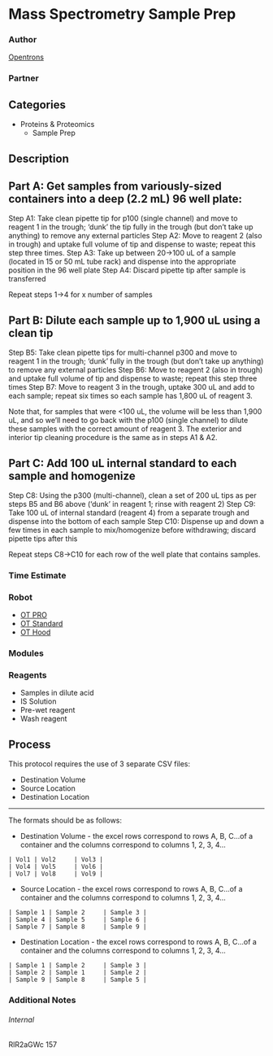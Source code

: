 # Mass Spectrometry Sample Prep

### Author
[Opentrons](http://www.opentrons.com/)

### Partner


## Categories
* Proteins & Proteomics
  * Sample Prep


## Description

Part A: Get samples from variously-sized containers into a deep (2.2 mL) 96 well plate:
---
  Step A1:	Take clean pipette tip for p100 (single channel) and move to reagent 1 in the trough; ‘dunk’ the tip fully in the trough (but don’t take up anything) to remove any external particles
  Step A2:	Move to reagent 2 (also in trough) and uptake full volume of tip and dispense to waste; repeat this step three times.
  Step A3:	Take up between 20→100 uL of a sample (located in 15 or 50 mL tube rack) and dispense into the appropriate position in the 96 well plate
  Step A4:	Discard pipette tip after sample is transferred

Repeat steps 1→4 for x number of samples

Part B: Dilute each sample up to 1,900 uL using a clean tip
---
  Step B5:	Take clean pipette tips for multi-channel p300 and move to reagent 1 in the trough; ‘dunk’ fully in the trough (but don’t take up anything) to remove any external particles
  Step B6:	Move to reagent 2 (also in trough) and uptake full volume of tip and dispense to waste; repeat this step three times
  Step B7:	Move to reagent 3 in the trough, uptake 300 uL and add to each sample; repeat six times so each sample has 1,800 uL of reagent 3.

Note that, for samples that were <100 uL, the volume will be less than 1,900 uL, and so we’ll need to go back with the p100 (single channel) to dilute these samples with the correct amount of reagent 3. The exterior and interior tip cleaning procedure is the same as in steps A1 & A2.

Part C: Add 100 uL internal standard to each sample and homogenize
---
Step C8:	Using the p300 (multi-channel), clean a set of 200 uL tips as per steps B5 and B6 above (‘dunk’ in reagent 1; rinse with reagent 2)
Step C9:	Take 100 uL of internal standard (reagent 4) from a separate trough and dispense into the bottom of each sample
Step C10:	Dispense up and down a few times in each sample to mix/homogenize before withdrawing; discard pipette tips after this

Repeat steps C8→C10 for each row of the well plate that contains samples.

### Time Estimate

### Robot
* [OT PRO](https://opentrons.com/ot-one-pro)
* [OT Standard](https://opentrons.com/ot-one-standard)
* [OT Hood](http://opentrons.com/robots/ot-one-s-hood)

### Modules


### Reagents
* Samples in dilute acid
* IS Solution
* Pre-wet reagent
* Wash reagent

## Process
This protocol requires the use of 3 separate CSV files:
* Destination Volume
* Source Location
* Destination Location
---
The formats should be as follows:
* Destination Volume - the excel rows correspond to rows A, B, C...of a container
and the columns correspond to columns 1, 2, 3, 4...

```
| Vol1 | Vol2     | Vol3 |
| Vol4 | Vol5     | Vol6 |
| Vol7 | Vol8     | Vol9 |
```
* Source Location - the excel rows correspond to rows A, B, C...of a container
and the columns correspond to columns 1, 2, 3, 4...

```
| Sample 1 | Sample 2     | Sample 3 |
| Sample 4 | Sample 5     | Sample 6 |
| Sample 7 | Sample 8     | Sample 9 |
```
* Destination Location - the excel rows correspond to rows A, B, C...of a container
and the columns correspond to columns 1, 2, 3, 4...

```
| Sample 1 | Sample 2     | Sample 3 |
| Sample 2 | Sample 1     | Sample 2 |
| Sample 9 | Sample 8     | Sample 5 |
```
### Additional Notes


###### Internal
RlR2aGWc
157
